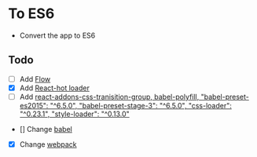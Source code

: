 # To ES6
- Convert the app to ES6

## Todo
- [ ] Add [Flow](http://flowtype.org/docs/getting-started.html)
- [x] Add [React-hot loader](http://gaearon.github.io/react-hot-loader/)
- [ ] Add [react-addons-css-tranisition-group, babel-polyfill, "babel-preset-es2015": "^6.5.0", "babel-preset-stage-3": "^6.5.0", "css-loader": "^0.23.1", "style-loader": "^0.13.0"](https://github.com/ReactjsProgram/ES6-for-React/blob/video5/package.json)
- [] Change [babel](https://github.com/ReactjsProgram/ES6-for-React/blob/video5/.babelrc)
- [x] Change [webpack](https://github.com/ReactjsProgram/ES6-for-React/blob/video5/webpack.config.js)
